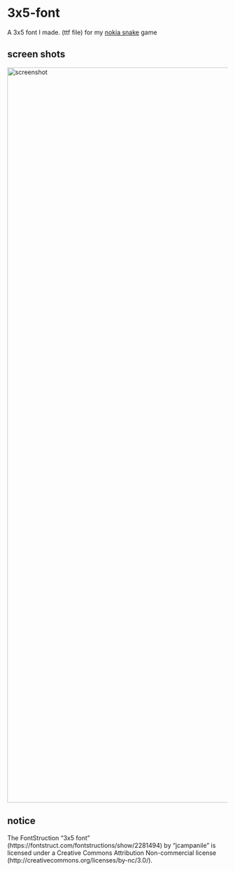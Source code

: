 <h1>3x5-font</h1>
A 3x5 font I made. (ttf file) for my <a href="https//github.com/jcampanile/nokiasnake">nokia snake</a> game
<h2>screen shots</h2>
<img width="1680" alt="screenshot" src="https://user-images.githubusercontent.com/122117065/234747981-c610449f-752f-4d78-9a75-10870a3f42f4.png">
<h2>notice</h2>
The FontStruction “3x5 font”
(https://fontstruct.com/fontstructions/show/2281494) by “jcampanile” is
licensed under a Creative Commons Attribution Non-commercial license
(http://creativecommons.org/licenses/by-nc/3.0/).
